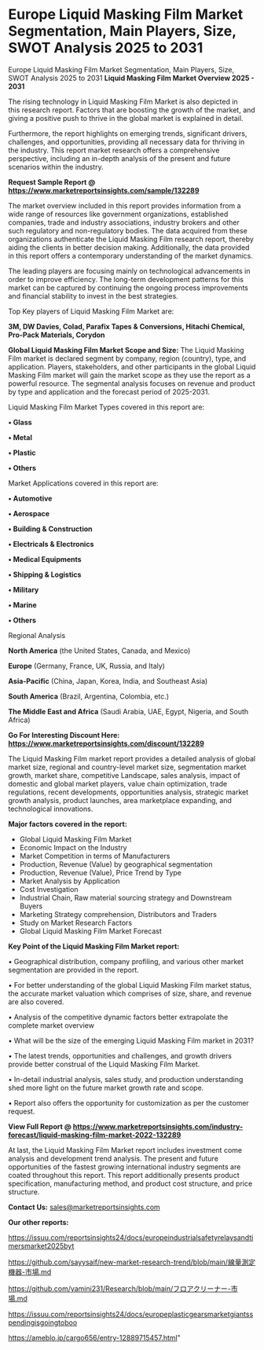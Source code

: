 # Europe Liquid Masking Film Market Segmentation, Main Players, Size, SWOT Analysis 2025 to 2031
Europe Liquid Masking Film Market Segmentation, Main Players, Size, SWOT Analysis 2025 to 2031
<Strong> Liquid Masking Film Market Overview 2025 - 2031</strong>

The rising technology in Liquid Masking Film Market is also depicted in this research report. Factors that are boosting the growth of the market, and giving a positive push to thrive in the global market is explained in detail.

Furthermore, the report highlights on emerging trends, significant drivers, challenges, and opportunities, providing all necessary data for thriving in the industry. This report market research offers a comprehensive perspective, including an in-depth analysis of the present and future scenarios within the industry.

<strong>Request Sample Report @ <a href=https://www.marketreportsinsights.com/sample/132289>https://www.marketreportsinsights.com/sample/132289</a></strong>

The market overview included in this report provides information from a wide range of resources like government organizations, established companies, trade and industry associations, industry brokers and other such regulatory and non-regulatory bodies. The data acquired from these organizations authenticate the Liquid Masking Film research report, thereby aiding the clients in better decision making. Additionally, the data provided in this report offers a contemporary understanding of the market dynamics.

The leading players are focusing mainly on technological advancements in order to improve efficiency. The long-term development patterns for this market can be captured by continuing the ongoing process improvements and financial stability to invest in the best strategies.

Top Key players of Liquid Masking Film Market are:

<strong>3M, DW Davies, Colad, Parafix Tapes & Conversions, Hitachi Chemical, Pro-Pack Materials, Corydon</strong>

<strong><b>Global Liquid Masking Film Market Scope and Size:</b></strong>
The Liquid Masking Film market is declared segment by company, region (country), type, and application. Players, stakeholders, and other participants in the global Liquid Masking Film market will gain the market scope as they use the report as a powerful resource. The segmental analysis focuses on revenue and product by type and application and the forecast period of 2025-2031.

Liquid Masking Film Market Types covered in this report are:

<strong>• Glass

• Metal

• Plastic

• Others</strong>

Market Applications covered in this report are:

<strong>• Automotive

• Aerospace

• Building & Construction

• Electricals & Electronics

• Medical Equipments

• Shipping & Logistics

• Military

• Marine

• Others</strong> 

Regional Analysis

<strong>North America</strong> (the United States, Canada, and Mexico)

<strong>Europe</strong> (Germany, France, UK, Russia, and Italy)

<strong>Asia-Pacific</strong> (China, Japan, Korea, India, and Southeast Asia)

<strong>South America</strong> (Brazil, Argentina, Colombia, etc.)

<strong>The Middle East and Africa</strong> (Saudi Arabia, UAE, Egypt, Nigeria, and South Africa)

<strong>Go For Interesting Discount Here: <a href=https://www.marketreportsinsights.com/discount/132289>https://www.marketreportsinsights.com/discount/132289</a></strong>

The Liquid Masking Film market report provides a detailed analysis of global market size, regional and country-level market size, segmentation market growth, market share, competitive Landscape, sales analysis, impact of domestic and global market players, value chain optimization, trade regulations, recent developments, opportunities analysis, strategic market growth analysis, product launches, area marketplace expanding, and technological innovations.

<strong><b>Major factors covered in the report:</b></strong>
<ul>
  <li>Global Liquid Masking Film Market </li>
  <li>Economic Impact on the Industry</li>
  <li>Market Competition in terms of Manufacturers</li>
  <li>Production, Revenue (Value) by geographical segmentation</li>
  <li>Production, Revenue (Value), Price Trend by Type</li>
  <li>Market Analysis by Application</li>
  <li>Cost Investigation</li>
  <li>Industrial Chain, Raw material sourcing strategy and Downstream Buyers</li>
  <li>Marketing Strategy comprehension, Distributors and Traders</li>
  <li>Study on Market Research Factors</li>
  <li>Global Liquid Masking Film Market Forecast</li>
</ul>

<strong><b>Key Point of the Liquid Masking Film Market report:</b></strong>

• Geographical distribution, company profiling, and various other market segmentation are provided in the report.

• For better understanding of the global Liquid Masking Film market status, the accurate market valuation which comprises of size, share, and revenue are also covered.

• Analysis of the competitive dynamic factors better extrapolate the complete market overview

• What will be the size of the emerging Liquid Masking Film market in 2031?

• The latest trends, opportunities and challenges, and growth drivers provide better construal of the Liquid Masking Film Market.

• In-detail industrial analysis, sales study, and production understanding shed more light on the future market growth rate and scope.

• Report also offers the opportunity for customization as per the customer request.

<strong><b>View Full Report @ <a href=https://www.marketreportsinsights.com/industry-forecast/liquid-masking-film-market-2022-132289>https://www.marketreportsinsights.com/industry-forecast/liquid-masking-film-market-2022-132289</a></b></strong>


At last, the Liquid Masking Film Market report includes investment come analysis and development trend analysis. The present and future opportunities of the fastest growing international industry segments are coated throughout this report. This report additionally presents product specification, manufacturing method, and product cost structure, and price structure.

<strong>Contact Us:</strong>
sales@marketreportsinsights.com

<strong>Our other reports:</strong>

<a href=https://issuu.com/reportsinsights24/docs/europeindustrialsafetyrelaysandtimersmarket2025byt>https://issuu.com/reportsinsights24/docs/europeindustrialsafetyrelaysandtimersmarket2025byt</a>

<a href=https://github.com/sayysaif/new-market-research-trend/blob/main/線量測定機器-市場.md>https://github.com/sayysaif/new-market-research-trend/blob/main/線量測定機器-市場.md</a>

<a href=https://github.com/yamini231/Research/blob/main/フロアクリーナー-市場.md>https://github.com/yamini231/Research/blob/main/フロアクリーナー-市場.md</a>

<a href=https://issuu.com/reportsinsights24/docs/europeplasticgearsmarketgiantsspendingisgoingtoboo>https://issuu.com/reportsinsights24/docs/europeplasticgearsmarketgiantsspendingisgoingtoboo</a>

<a href=https://ameblo.jp/cargo656/entry-12889715457.html>https://ameblo.jp/cargo656/entry-12889715457.html</a>"
